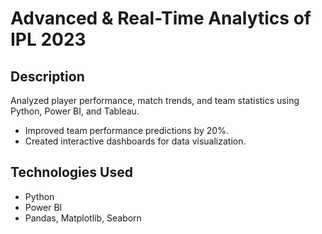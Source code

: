 
# Advanced & Real-Time Analytics of IPL 2023
## Description
Analyzed player performance, match trends, and team statistics using Python, Power BI, and Tableau.
- Improved team performance predictions by 20%.
- Created interactive dashboards for data visualization.

## Technologies Used
- Python
- Power BI
- Pandas, Matplotlib, Seaborn
